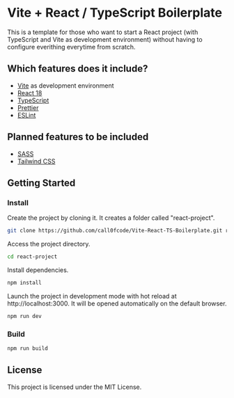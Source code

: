 # Vite + React / TypeScript Boilerplate

This is a template for those who want to start a React project (with TypeScript and Vite as development environment) without having to configure everithing everytime from scratch.

## Which features does it include?

- [Vite](https://vitejs.dev/) as development environment
- [React 18](https://reactjs.org/)
- [TypeScript](https://www.typescriptlang.org/)
- [Prettier](https://prettier.io/)
- [ESLint](https://eslint.org/)

## Planned features to be included

- [SASS](https://sass-lang.com/)
- [Tailwind CSS](https://tailwindcss.com/)

## Getting Started

### Install

Create the project by cloning it. It creates a folder called "react-project".

```bash
git clone https://github.com/call0fcode/Vite-React-TS-Boilerplate.git react-project
```

Access the project directory.

```bash
cd react-project
```

Install dependencies.

```bash
npm install
```

Launch the project in development mode with hot reload at http://localhost:3000.
It will be opened automatically on the default browser.

```bash
npm run dev
```

### Build

```bash
npm run build
```

## License

This project is licensed under the MIT License.
